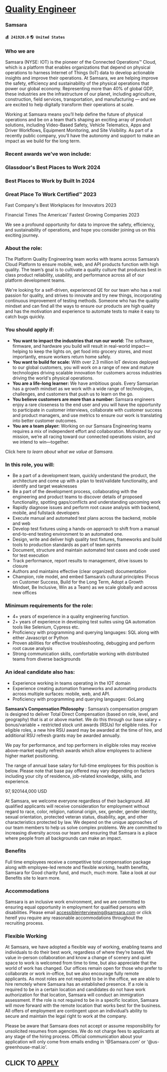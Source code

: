 # [Quality Engineer](https://www.remotewlb.com/apply/quality-engineer-62456)  
### Samsara  
#### `💰 241920.0` `🌎 United States`  

### Who we are

Samsara (NYSE: IOT) is the pioneer of the Connected Operations™ Cloud, which is a platform that enables organizations that depend on physical operations to harness Internet of Things (IoT) data to develop actionable insights and improve their operations. At Samsara, we are helping improve the safety, efficiency and sustainability of the physical operations that power our global economy. Representing more than 40% of global GDP, these industries are the infrastructure of our planet, including agriculture, construction, field services, transportation, and manufacturing — and we are excited to help digitally transform their operations at scale.

Working at Samsara means you’ll help define the future of physical operations and be on a team that’s shaping an exciting array of product solutions, including Video-Based Safety, Vehicle Telematics, Apps and Driver Workflows, Equipment Monitoring, and Site Visibility. As part of a recently public company, you’ll have the autonomy and support to make an impact as we build for the long term.

### Recent awards we’ve won include:

### Glassdoor's Best Places to Work 2024

### Best Places to Work by Built In 2024

### Great Place To Work Certified™ 2023

Fast Company's Best Workplaces for Innovators 2023

Financial Times The Americas’ Fastest Growing Companies 2023

We see a profound opportunity for data to improve the safety, efficiency, and sustainability of operations, and hope you consider joining us on this exciting journey.

### About the role:

The Platform Quality Engineering team works with teams across Samsara’s Cloud Platform to ensure mobile, web, and API products function with high quality. The team’s goal is to cultivate a quality culture that produces best in class product reliability, usability, and performance across all of our platform development teams.

We're looking for a self-driven, experienced QE for our team who has a real passion for quality, and strives to innovate and try new things, incorporating continuous improvement of testing methods. Someone who has the quality mindset and can find all the ways to ensure our products are high quality and has the motivation and experience to automate tests to make it easy to catch bugs quickly.

### You should apply if:

  * **You want to impact the industries that run our world:** The software, firmware, and hardware you build will result in real-world impact—helping to keep the lights on, get food into grocery stores, and most importantly, ensure workers return home safely.
  * **You want to build for scale:** With over 2.3 million IoT devices deployed to our global customers, you will work on a range of new and mature technologies driving scalable innovation for customers across industries driving the world's physical operations.
  * **You are a life-long learner:** We have ambitious goals. Every Samsarian has a growth mindset as we work with a wide range of technologies, challenges, and customers that push us to learn on the go.
  * **You believe customers are more than a number:** Samsara engineers enjoy a rare closeness to the end user and you will have the opportunity to participate in customer interviews, collaborate with customer success and product managers, and use metrics to ensure our work is translating into better customer outcomes.
  * **You are a team player:** Working on our Samsara Engineering teams requires a mix of independent effort and collaboration. Motivated by our mission, we’re all racing toward our connected operations vision, and we intend to win—together.

Click here _to learn about what we value at Samsara._

### In this role, you will:

  * Be a part of a development team, quickly understand the product, the architecture and come up with a plan to test/validate functionality, and identify and target weaknesses
  * Be a part of the development process, collaborating with the engineering and product teams to discover details of proposed functionality, spotting gaps/conflicts and understanding upcoming work
  * Rapidly diagnose issues and perform root cause analysis with backend, mobile, and fullstack developers
  * Execute manual and automated test plans across the backend, mobile and web
  * Develop test fixtures using a hands-on approach to shift from a manual end-to-end testing environment to an automated one.
  * Design, write and deliver high quality test fixtures, frameworks and build tools to production standards as part of team sprints
  * Document, structure and maintain automated test cases and code used for test execution
  * Track performance, report results to management, drive issues to closure
  * Authors and maintains effective (clear organized) documentation
  * Champion, role model, and embed Samsara’s cultural principles (Focus on Customer Success, Build for the Long Term, Adopt a Growth Mindset, Be Inclusive, Win as a Team) as we scale globally and across new offices

### Minimum requirements for the role:

  * 4+ years of experience in a quality engineering function.
  * 2+ years of experience in developing test suites using QA automation tools like Selenium, Cypress etc.
  * Proficiency with programming and querying languages: SQL along with either Javascript or Python 
  * Proven abilities for effective troubleshooting, debugging and perform root cause analysis
  * Strong communication skills, comfortable working with distributed teams from diverse backgrounds

### An ideal candidate also has:

  * Experience working in teams operating in the IOT domain
  * Experience creating automation frameworks and automating products across multiple surfaces: mobile, web, and API.
  * Proficiency with programming and querying languages: GoLang

**Samsara’s Compensation Philosophy** : Samsara’s compensation program is designed to deliver Total Direct Compensation (based on role, level, and geography) that is at or above market. We do this through our base salary + bonus/variable + restricted stock unit awards (RSUs) for eligible roles. For eligible roles, a new hire RSU award may be awarded at the time of hire, and additional RSU refresh grants may be awarded annually.

We pay for performance, and top performers in eligible roles may receive above-market equity refresh awards which allow employees to achieve higher market positioning.

The range of annual base salary for full-time employees for this position is below. Please note that base pay offered may vary depending on factors including your city of residence, job-related knowledge, skills, and experience.

$97,920$144,000 USD

At Samsara, we welcome everyone regardless of their background. All qualified applicants will receive consideration for employment without regard to race, color, religion, national origin, sex, gender, gender identity, sexual orientation, protected veteran status, disability, age, and other characteristics protected by law. We depend on the unique approaches of our team members to help us solve complex problems. We are committed to increasing diversity across our team and ensuring that Samsara is a place where people from all backgrounds can make an impact.

### Benefits

Full time employees receive a competitive total compensation package along with employee-led remote and flexible working, health benefits, Samsara for Good charity fund, and much, much more. Take a look at our Benefits site to learn more.

### Accommodations

Samsara is an inclusive work environment, and we are committed to ensuring equal opportunity in employment for qualified persons with disabilities. Please email accessibleinterviewing@samsara.com or click hereif you require any reasonable accommodations throughout the recruiting process.

### Flexible Working

At Samsara, we have adopted a flexible way of working, enabling teams and individuals to do their best work, regardless of where they’re based. We value in-person collaboration and know a change of scenery and quiet space to work is welcomed from time to time, but also appreciate that the world of work has changed. Our offices remain open for those who prefer to collaborate or work in-office, but we also encourage fully remote applicants. As most roles are not required to be in the office, we are able to hire remotely where Samsara has an established presence. If a role is required to be in a certain location and candidates do not have work authorization for that location, Samsara will conduct an immigration assessment. If the role is not required to be in a specific location, Samsara will move forward with the remote location that works best for the business. All offers of employment are contingent upon an individual’s ability to secure and maintain the legal right to work at the
company.

Please be aware that Samsara does not accept or assume responsibility for unsolicited resumes from agencies. We do not charge fees to applicants at any stage of the hiring process. Official communication about your application will only come from emails ending in '@Samsara.com' or '@us-greenhouse-mail.io'.

  
## CLICK TO [APPLY](https://www.remotewlb.com/apply/quality-engineer-62456)

